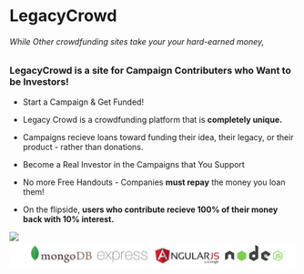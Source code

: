 # LegacyCrowd
###### While Other crowdfunding sites take your your hard-earned money,
### LegacyCrowd is a site for Campaign Contributers who Want to be Investors!

* Start a Campaign & Get Funded!
 * Legacy Crowd is a crowdfunding platform that is <b>completely unique.</b> 
 * Campaigns recieve loans toward funding their idea, their legacy, or their product - rather than donations. 

* Become a Real Investor in the Campaigns that You Support
 * No more Free Handouts - Companies <b>must repay</b> the money you loan them!
 * On the flipside, <b>users who contribute recieve 100% of their money back with 10% interest.</b>

 <img src="https://occs.mybalsamiq.com/mockups/4068735.png?key=5234a71ca3f53d1b1928aa5347556a91a9c74f59">

 <img src="server/public/images/mean-sponsors.png">
